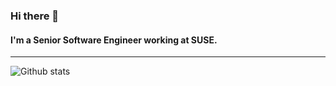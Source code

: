 ### Hi there 👋
#### I'm a Senior Software Engineer working at SUSE.

---

![Github stats](https://github-readme-stats.vercel.app/api?username=furkatgofurov7&show_icons=true&count_private=true&include_all_commits=true&theme=tokyonight)
